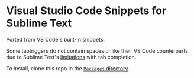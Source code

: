 # Visual Studio Code Snippets for Sublime Text

Ported from VS Code's built-in snippets.

Some tabtriggers do not contain spaces unlike their VS Code counterparts due to Sublime Text's [limitations](https://forum.sublimetext.com/t/tabtrigger-for-snippets-wont-work-with-a-space/51488) with tab completion.

To install, clone this repo in the [`Packages` directory](https://www.sublimetext.com/docs/packages.html).